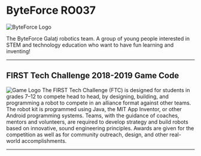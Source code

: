 

# ByteForce RO037 

![ByteForce Logo](https://i.imgur.com/FbV3g0b.png)

The ByteForce Galaţi robotics team. A group of young people interested in STEM and technology education who want to have fun 
learning and inventing!

<hr>

## FIRST Tech Challenge 2018-2019 Game Code
![Game Logo](https://i.imgur.com/2km81Xo.png)
The FIRST Tech Challenge (FTC) is designed for students in grades 7–12 to compete head to head, by designing, building, and programming a robot to compete in an alliance format against other teams. The robot kit is programmed using Java, the MIT App Inventor, or other Android programming systems. Teams, with the guidance of coaches, mentors and volunteers, are required to develop strategy and build robots based on innovative, sound engineering principles. Awards are given for the competition as well as for community outreach, design, and other real-world accomplishments.
<hr>
